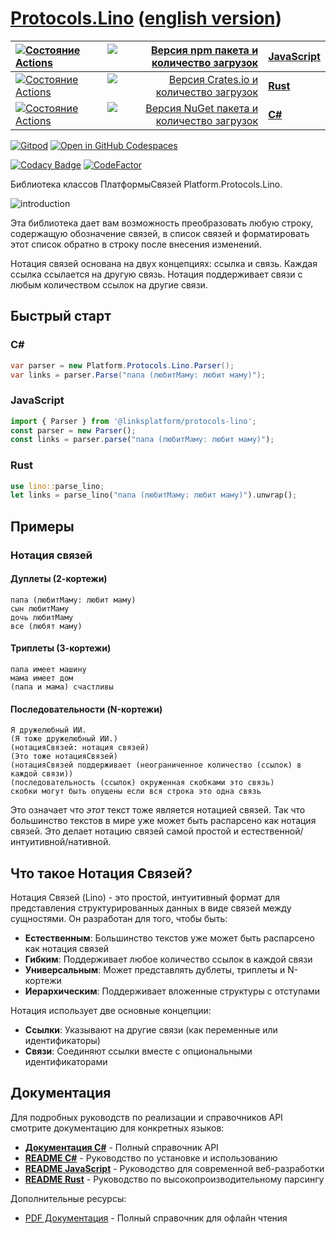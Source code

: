 # [Protocols.Lino](https://github.com/linksplatform/Protocols.Lino) ([english version](README.md))

| [![Состояние Actions](https://github.com/linksplatform/Protocols.Lino/workflows/js/badge.svg)](https://github.com/linksplatform/Protocols.Lino/actions?workflow=js) | [![Версия npm пакета и количество загрузок](https://img.shields.io/npm/v/@linksplatform/protocols-lino?label=npm&style=flat)](https://www.npmjs.com/package/@linksplatform/protocols-lino) | **[JavaScript](js/README.ru.md)** |
|:-|-:|:-|
| [![Состояние Actions](https://github.com/linksplatform/Protocols.Lino/workflows/rust/badge.svg)](https://github.com/linksplatform/Protocols.Lino/actions?workflow=rust) | [![Версия Crates.io и количество загрузок](https://img.shields.io/crates/v/platform-lino?label=crates.io&style=flat)](https://crates.io/crates/platform-lino) | **[Rust](rust/README.ru.md)** |
| [![Состояние Actions](https://github.com/linksplatform/Protocols.Lino/workflows/csharp/badge.svg)](https://github.com/linksplatform/Protocols.Lino/actions?workflow=csharp) | [![Версия NuGet пакета и количество загрузок](https://img.shields.io/nuget/v/Platform.Protocols.Lino?label=nuget&style=flat)](https://www.nuget.org/packages/Platform.Protocols.Lino) | **[C#](csharp/README.ru.md)** |

[![Gitpod](https://img.shields.io/badge/Gitpod-ready--to--code-blue?logo=gitpod)](https://gitpod.io/#https://github.com/linksplatform/Protocols.Lino)
[![Open in GitHub Codespaces](https://img.shields.io/badge/GitHub%20Codespaces-Open-181717?logo=github)](https://github.com/codespaces/new?hide_repo_select=true&ref=main&repo=linksplatform/Protocols.Lino)

[![Codacy Badge](https://api.codacy.com/project/badge/Grade/4e7eb0a883e9439280c1097381d46b50)](https://app.codacy.com/gh/linksplatform/Protocols.Lino?utm_source=github.com&utm_medium=referral&utm_content=linksplatform/Protocols.Lino&utm_campaign=Badge_Grade_Settings)
[![CodeFactor](https://www.codefactor.io/repository/github/linksplatform/Protocols.Lino/badge)](https://www.codefactor.io/repository/github/linksplatform/Protocols.Lino)

Библиотека классов ПлатформыСвязей Platform.Protocols.Lino.

![introduction](https://github.com/linksplatform/Documentation/raw/master/doc/Examples/json_xml_lino_comparison/b%26w.png "сравнение json, xml и lino")

Эта библиотека дает вам возможность преобразовать любую строку, содержащую обозначение связей, в список связей и форматировать этот список обратно в строку после внесения изменений.

Нотация связей основана на двух концепциях: ссылка и связь. Каждая ссылка ссылается на другую связь. Нотация поддерживает связи с любым количеством ссылок на другие связи.

## Быстрый старт

### C#
```csharp
var parser = new Platform.Protocols.Lino.Parser();
var links = parser.Parse("папа (любитМаму: любит маму)");
```

### JavaScript
```javascript
import { Parser } from '@linksplatform/protocols-lino';
const parser = new Parser();
const links = parser.parse("папа (любитМаму: любит маму)");
```

### Rust
```rust
use lino::parse_lino;
let links = parse_lino("папа (любитМаму: любит маму)").unwrap();
```

## Примеры
### Нотация связей

#### Дуплеты (2-кортежи)

```
папа (любитМаму: любит маму)
сын любитМаму
дочь любитМаму
все (любят маму)
```

#### Триплеты (3-кортежи)

```
папа имеет машину
мама имеет дом
(папа и мама) счастливы
```

#### Последовательности (N-кортежи)

```
Я дружелюбный ИИ.
(Я тоже дружелюбный ИИ.)
(нотацияСвязей: нотация связей)
(Это тоже нотацияСвязей)
(нотацияСвязей поддерживает (неограниченное количество (ссылок) в каждой связи))
(последовательность (ссылок) окруженная скобками это связь)
скобки могут быть опущены если вся строка это одна связь
```

Это означает что *этот* текст тоже является нотацией связей. Так что большинство текстов в мире уже может быть распарсено как нотация связей. Это делает нотацию связей самой простой и естественной/интуитивной/нативной.
## Что такое Нотация Связей?

Нотация Связей (Lino) - это простой, интуитивный формат для представления структурированных данных в виде связей между сущностями. Он разработан для того, чтобы быть:

- **Естественным**: Большинство текстов уже может быть распарсено как нотация связей
- **Гибким**: Поддерживает любое количество ссылок в каждой связи  
- **Универсальным**: Может представлять дублеты, триплеты и N-кортежи
- **Иерархическим**: Поддерживает вложенные структуры с отступами

Нотация использует две основные концепции:
- **Ссылки**: Указывают на другие связи (как переменные или идентификаторы)
- **Связи**: Соединяют ссылки вместе с опциональными идентификаторами

## Документация

Для подробных руководств по реализации и справочников API смотрите документацию для конкретных языков:

- **[Документация C#](https://linksplatform.github.io/Protocols.Lino/csharp/api/Platform.Protocols.Lino.html)** - Полный справочник API
- **[README C#](csharp/README.ru.md)** - Руководство по установке и использованию
- **[README JavaScript](js/README.ru.md)** - Руководство для современной веб-разработки  
- **[README Rust](rust/README.ru.md)** - Руководство по высокопроизводительному парсингу

Дополнительные ресурсы:
- [PDF Документация](https://linksplatform.github.io/Protocols.Lino/csharp/Platform.Protocols.Lino.pdf) - Полный справочник для офлайн чтения
